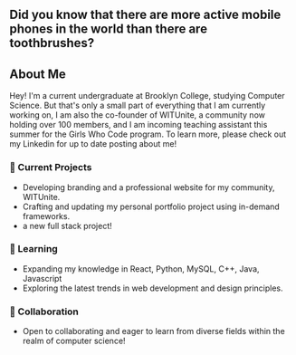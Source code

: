 ## Did you know that there are more active mobile phones in the world than there are toothbrushes? 

## About Me

Hey! I'm a current undergraduate at Brooklyn College, studying Computer Science. But that's only a small part of everything that I am currently working on, I am also the co-founder of WITUnite, a community now holding over 100 members, and I am incoming teaching assistant this summer for the Girls Who Code program. To learn more, please check out my Linkedin for up to date posting about me! 

### 🔭 Current Projects

- Developing branding and a professional website for my community, WITUnite.
- Crafting and updating my personal portfolio project using in-demand frameworks.
- a new full stack project! 

### 🌱 Learning

- Expanding my knowledge in React, Python, MySQL, C++, Java, Javascript 
- Exploring the latest trends in web development and design principles.

### 👯 Collaboration

- Open to collaborating and eager to learn from diverse fields within the realm of computer science!


